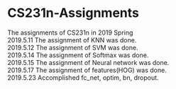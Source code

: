 # CS231n-Assignments
The assignments of CS231n in 2019 Spring  
2019.5.11 The assignment of KNN was done.  
2019.5.12 The assignment of SVM was done.  
2019.5.14 The assignment of Softmax was done.  
2019.5.15 The assignment of Neural network was done.  
2019.5.17 The assignment of features(HOG) was done.  
2019.5.23 Accomplished fc_net, optim, bn, dropout.